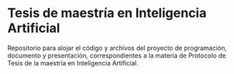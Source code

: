 # Tesis de maestría en Inteligencia Artificial

Repositorio para alojar el código y archivos del proyecto de programación, documento y presentación, correspondientes a la materia de Protocolo de Tesis de la maestría en Inteligencia Artificial.
